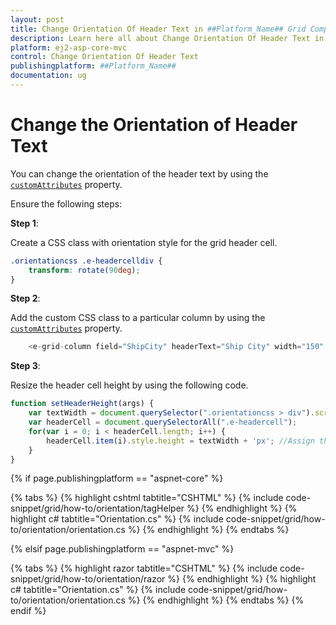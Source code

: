 ```yaml
---
layout: post
title: Change Orientation Of Header Text in ##Platform_Name## Grid Component
description: Learn here all about Change Orientation Of Header Text in Syncfusion ##Platform_Name## Grid component of Syncfusion Essential JS 2 and more.
platform: ej2-asp-core-mvc
control: Change Orientation Of Header Text
publishingplatform: ##Platform_Name##
documentation: ug
---
```



# Change the Orientation of Header Text

You can change the orientation of the header text by using the [`customAttributes`](https://help.syncfusion.com/cr/aspnetcore-js2/Syncfusion.EJ2.Grids.GridColumn.html#Syncfusion_EJ2_Grids_GridColumn_CustomAttributes) property.

Ensure the following steps:

**Step 1**:

Create a CSS class with orientation style for the grid header cell.

```css
.orientationcss .e-headercelldiv {
    transform: rotate(90deg);
}

```

**Step 2**:

Add the custom CSS class to a particular column by using the [`customAttributes`](https://help.syncfusion.com/cr/aspnetcore-js2/Syncfusion.EJ2.Grids.GridColumn.html#Syncfusion_EJ2_Grids_GridColumn_CustomAttributes) property.

```typescript
    <e-grid-column field="ShipCity" headerText="Ship City" width="150" customAttributes="@(new { @class="orientationcss" })"></e-grid-column>

```

**Step 3**:

Resize the header cell height by using the following code.

```typescript
function setHeaderHeight(args) {
    var textWidth = document.querySelector(".orientationcss > div").scrollWidth;//Obtain the width of the headerText content.
    var headerCell = document.querySelectorAll(".e-headercell");
    for(var i = 0; i < headerCell.length; i++) {
        headerCell.item(i).style.height = textWidth + 'px'; //Assign the obtained textWidth as the height of the headerCell.
    }
}

```

{% if page.publishingplatform == "aspnet-core" %}

{% tabs %}
{% highlight cshtml tabtitle="CSHTML" %}
{% include code-snippet/grid/how-to/orientation/tagHelper %}
{% endhighlight %}
{% highlight c# tabtitle="Orientation.cs" %}
{% include code-snippet/grid/how-to/orientation/orientation.cs %}
{% endhighlight %}
{% endtabs %}

{% elsif page.publishingplatform == "aspnet-mvc" %}

{% tabs %}
{% highlight razor tabtitle="CSHTML" %}
{% include code-snippet/grid/how-to/orientation/razor %}
{% endhighlight %}
{% highlight c# tabtitle="Orientation.cs" %}
{% include code-snippet/grid/how-to/orientation/orientation.cs %}
{% endhighlight %}
{% endtabs %}
{% endif %}


